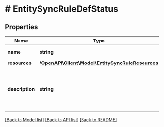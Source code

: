 # # EntitySyncRuleDefStatus

## Properties

Name | Type | Description | Notes
------------ | ------------- | ------------- | -------------
**name** | **string** | Entity sync rule name. |
**resources** | [**\OpenAPI\Client\Model\EntitySyncRuleResources**](EntitySyncRuleResources.md) |  |
**description** | **string** | A description or user annotation for the entity sync rule. | [optional]

[[Back to Model list]](../../README.md#models) [[Back to API list]](../../README.md#endpoints) [[Back to README]](../../README.md)
